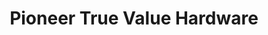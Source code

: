 ---
title: "Pioneer True Value Hardware"
url: /detroit/pioneer-true-value-hardware/
shop: hardware
---